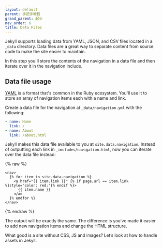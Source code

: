 ```yaml
---
layout: default
parent: 手把手教程
grand_parent: 起步
nav_order: 6
title: Data Files
---
```

Jekyll supports loading data from YAML, JSON, and CSV files located in a `_data`
directory. Data files are a great way to separate content from source code to
make the site easier to maintain.

In this step you'll store the contents of the navigation in a data file
and then iterate over it in the navigation include.

## Data file usage

[YAML](http://yaml.org/) is a format that's common in the Ruby ecosystem. You'll
use it to store an array of navigation items each with a name and link.

Create a data file for the navigation at `_data/navigation.yml` with the
following:

```yaml
- name: Home
  link: /
- name: About
  link: /about.html
```

Jekyll makes this data file available to you at `site.data.navigation`. Instead
of outputting each link in `_includes/navigation.html`, now you can iterate over
the data file instead:

{% raw %}
```liquid
<nav>
  {% for item in site.data.navigation %}
    <a href="{{ item.link }}" {% if page.url == item.link %}style="color: red;"{% endif %}>
      {{ item.name }}
    </a>
  {% endfor %}
</nav>
```
{% endraw %}

The output will be exactly the same. The difference is you’ve made it easier to
add new navigation items and change the HTML structure.

What good is a site without CSS, JS and images? Let’s look at how to handle
assets in Jekyll.
